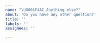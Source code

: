 ```yaml
---
name: "\U0001F4AC Anything else?"
about: 'Do you have any other question?'
title: ''
labels: ''
assignees: ''

---
```

<!--
Thanks for contributing to the project 🙌 ❤️

Before opening a new issue, please make sure that we do not have any duplicates already open. You can ensure this by searching the issue list for this repository. If there is a duplicate, please close your issue and add a comment to the existing issue instead. Also, be sure to check our readme first.
-->
